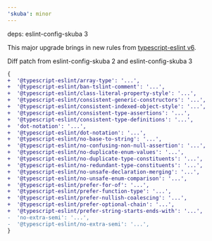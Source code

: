```yaml
---
'skuba': minor
---
```


deps: eslint-config-skuba 3

This major upgrade brings in new rules from [typescript-eslint v6](https://typescript-eslint.io/blog/announcing-typescript-eslint-v6/).

Diff patch from eslint-config-skuba 2 and eslint-config-skuba 3

```diff
{
+  '@typescript-eslint/array-type': '...',
+  '@typescript-eslint/ban-tslint-comment': '...',
+  '@typescript-eslint/class-literal-property-style': '...',
+  '@typescript-eslint/consistent-generic-constructors': '...',
+  '@typescript-eslint/consistent-indexed-object-style': '...',
+  '@typescript-eslint/consistent-type-assertions': '...',
+  '@typescript-eslint/consistent-type-definitions': '...',
+  'dot-notation': '...',
+  '@typescript-eslint/dot-notation': '...',
+  '@typescript-eslint/no-base-to-string': '...',
+  '@typescript-eslint/no-confusing-non-null-assertion': '...',
+  '@typescript-eslint/no-duplicate-enum-values': '...',
+  '@typescript-eslint/no-duplicate-type-constituents': '...',
+  '@typescript-eslint/no-redundant-type-constituents': '...',
+  '@typescript-eslint/no-unsafe-declaration-merging': '...',
+  '@typescript-eslint/no-unsafe-enum-comparison': '...',
+  '@typescript-eslint/prefer-for-of': '...',
+  '@typescript-eslint/prefer-function-type': '...',
+  '@typescript-eslint/prefer-nullish-coalescing': '...',
+  '@typescript-eslint/prefer-optional-chain': '...',
+  '@typescript-eslint/prefer-string-starts-ends-with': '...',
-  'no-extra-semi': '...',
-  '@typescript-eslint/no-extra-semi': '...',
}
```
